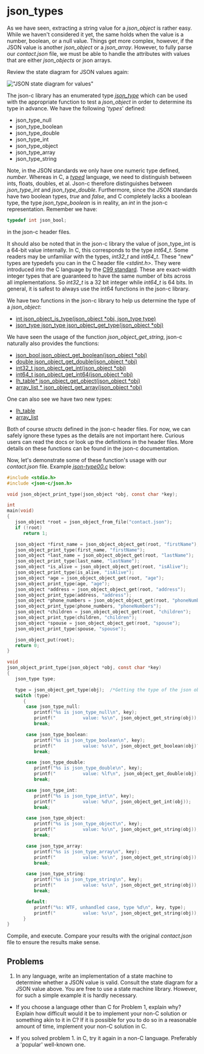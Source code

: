 # json_types

As we have seen, extracting a string value for a _*json\_object*_ is rather easy. While we haven't considered it yet, the same holds when the value is a number, boolean, or a null value. Things get more complex, however, if the JSON value is another _*json_object*_ or a _*json_array*_. However, to fully parse our _*contact.json*_ file, we must be able to handle the attributes with values that are either _*json_objects*_ or json arrays.

Review the state diagram for JSON values again:

!["JSON state diagram for values"](https://github.com/rbtylee/tutorial-jsonc/blob/master/Images/value.png)

The json-c library has an enumerated type [_*json\_type*_](https://json-c.github.io/json-c/json-c-0.15/doc/html/json__types_8h.html) which can be used with the appropriate function to test a _*json_object*_ in order to determine its type in advance. We have the following '_types_' defined:

- json_type_null
- json_type_boolean
- json_type_double
- json_type_int
- json_type_object
- json_type_array
- json_type_string

Note, in the JSON standards we only have one numeric type defined, _number_. Whereas in C, a [_typed_](https://en.wikipedia.org/wiki/Strong_and_weak_typing) language, we need to distinguish between ints, floats, doubles, et al. Json-c therefore distinguishes between _*json_type_int*_ and _*json_type_double*_. Furthermore, since the JSON standards have two boolean types, _true_ and _false_, and C completely lacks a boolean type, the type _*json_type_boolean*_ is in reality, an *int* in the json-c representation. Remember we have:

```C
typedef int json_bool;
```

in the json-c header files.

It should also be noted that in the json-c library the value of json_type_int is a 64-bit value internally. In C, this corresponds to the type *int64\_t*. Some readers may be unfamiliar with the types, *int32\_t* and *int64\_t*. These "new" types are typedefs you can in the C header file *<stdint.h>*. They were introduced into the C language by the [C99 standard](https://en.wikipedia.org/wiki/C99). These are exact-width integer types that are guaranteed to have the same number of bits across all implementations. So *int32\_t* is a 32 bit integer while *int64\_t* is 64 bits. In general, it is safest to always use the int64 functions in the json-c library.

We have two functions in the json-c library to help us determine the type of a _*json_object*_:

- [int json_object_is_type(json_object \*obj, json_type type)](https://json-c.github.io/json-c/json-c-0.15/doc/html/json__object_8h.html#a8ab506a3d8f4ba5eb6a12ce0a6bbd37b)
- [json_type json_type json_object_get_type(json_object \*obj)](https://json-c.github.io/json-c/json-c-0.15/doc/html/json__object_8h.html#af256a3a7910e271a2b9735e5044c3827)

We have seen the usage of the function _*json_object_get_string*_, json-c naturally also provides the functions:

- [json_bool     json_object_get_boolean(json_object *obj)](https://json-c.github.io/json-c/json-c-0.15/doc/html/json__object_8h.html#ac003fb99db7ecd674bb16d983d2f92ee)
- [double        json_object_get_double(json_object *obj)](https://json-c.github.io/json-c/json-c-0.15/doc/html/json__object_8h.html#a94a70cff6a14398b581b7b10b0792c5b)
- [int32_t       json_object_get_int(json_object *obj)](https://json-c.github.io/json-c/json-c-0.15/doc/html/json__object_8h.html#a8c56dc58a02f92cd6789ba5dcb9fe7b1)
- [int64_t       json_object_get_int64(json_object *obj)](https://json-c.github.io/json-c/json-c-0.15/doc/html/json__object_8h.html#a1a14750b3af4df18ec8dc93b090a8e8a)
- [lh_table*     json_object_get_object(json_object *obj)](https://json-c.github.io/json-c/json-c-0.15/doc/html/json__object_8h.html#a2caa52ae1863bd073444f3737138a4db)
- [array_list *  json_object_get_array(json_object *obj)](https://json-c.github.io/json-c/json-c-0.15/doc/html/json__object_8h.html#a23d20e3f886c1638a7116be66b7b5ec2)

One can also see we have two new types:

- [lh_table](https://json-c.github.io/json-c/json-c-0.15/doc/html/structlh__table.html)
- [array_list](https://json-c.github.io/json-c/json-c-0.15/doc/html/structarray__list.html)

Both of course *structs* defined in the json-c header files. For now, we can safely ignore these types as the details are not important here. Curious users can read the docs or look up the definitions in the header files. More details on these functions can be found in the json-c documentation. 

Now, let's demonstrate some of these function's usage with our _*contact.json*_ file. Example [_*json-type00.c*_](https://github.com/rbtylee/tutorial-jsonc/blob/master/src/json-type00.c) below:

```C
#include <stdio.h>
#include <json-c/json.h>

void json_object_print_type(json_object *obj, const char *key);

int
main(void)
{
   json_object *root = json_object_from_file("contact.json");
   if (!root)
      return 1;

   json_object *first_name = json_object_object_get(root, "firstName");
   json_object_print_type(first_name, "firstName");
   json_object *last_name = json_object_object_get(root, "lastName");
   json_object_print_type(last_name, "lastName");
   json_object *is_alive = json_object_object_get(root, "isAlive");
   json_object_print_type(is_alive, "isAlive");
   json_object *age = json_object_object_get(root, "age");
   json_object_print_type(age, "age");
   json_object *address = json_object_object_get(root, "address");
   json_object_print_type(address, "address");
   json_object *phone_numbers = json_object_object_get(root, "phoneNumbers");
   json_object_print_type(phone_numbers, "phoneNumbers");
   json_object *children = json_object_object_get(root, "children");
   json_object_print_type(children, "children");
   json_object *spouse = json_object_object_get(root, "spouse");
   json_object_print_type(spouse, "spouse");

   json_object_put(root);
   return 0;
}

void
json_object_print_type(json_object *obj, const char *key)
{
   json_type type;

   type = json_object_get_type(obj);  /*Getting the type of the json object*/
   switch (type)
      {
       case json_type_null:
          printf("%s is json_type_null\n", key);
          printf("          value: %s\n", json_object_get_string(obj));
          break;

       case json_type_boolean:
          printf("%s is json_type_boolean\n", key);
          printf("          value: %s\n", json_object_get_boolean(obj)? "true": "false");
          break;

       case json_type_double:
          printf("%s is json_type_double\n", key);
          printf("          value: %lf\n", json_object_get_double(obj));
          break;

       case json_type_int:
          printf("%s is json_type_int\n", key);
          printf("          value: %d\n", json_object_get_int(obj));
          break;

       case json_type_object:
          printf("%s is json_type_object\n", key);
          printf("          value: %s\n", json_object_get_string(obj));
          break;

       case json_type_array:
          printf("%s is json_type_array\n", key);
          printf("          value: %s\n", json_object_get_string(obj));
          break;

       case json_type_string:
          printf("%s is json_type_string\n", key);
          printf("          value: %s\n", json_object_get_string(obj));
          break;

       default:
          printf("%s: WTF, unhandled case, type %d\n", key, type);
          printf("          value: %s\n", json_object_get_string(obj));
      }
}

```

Compile, and execute. Compare your results with the original _*contact.json*_ file to ensure the results make sense.

## Problems

1. In any language, write an implementation of a state machine to determine whether a JSON value is valid. Consult the state diagram for a JSON value above. You are free to use a state machine library. However, for such a simple example it is hardly necessary.

- If you choose a language other than C for Problem 1, explain why? Explain how difficult would it be to implement your non-C solution or something akin to it in C? If it is possible for you to do so in a reasonable amount of time, implement your non-C solution in C.

- If you solved problem 1. in C, try it again in a non-C language. Preferably a 'popular' well-known one.
